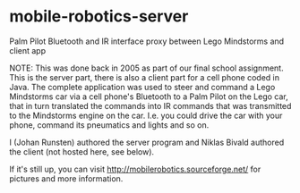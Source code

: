 # mobile-robotics-server
Palm Pilot Bluetooth and IR interface proxy between Lego Mindstorms and client app

NOTE: This was done back in 2005 as part of our final school assignment. This is the server part, there is also a client part for a cell phone coded in Java. The complete application was used to steer and command a Lego Mindstorms car via a cell phone's Bluetooth to a Palm Pilot on the Lego car, that in turn translated the commands into IR commands that was transmitted to the Mindstorms engine on the car. I.e. you could drive the car with your phone, command its pneumatics and lights and so on.

I (Johan Runsten) authored the server program and Niklas Bivald authored the client (not hosted here, see below).

If it's still up, you can visit http://mobilerobotics.sourceforge.net/ for pictures and more information.
